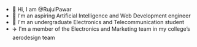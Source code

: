 - 👋 Hi, I am @RujulPawar
- 👀 I'm an aspiring Artificial Intelligence and Web Development engineer
- 🌱 I'm an undergraduate Electronics and Telecommunication student
- ✈️ I'm a member of the Electronics and Marketing team in my college’s aerodesign team

<!---
RujulPawar/RujulPawar is a ✨ special ✨ repository because its `README.md` (this file) appears on your GitHub profile.
You can click the Preview link to take a look at your changes.
--->
